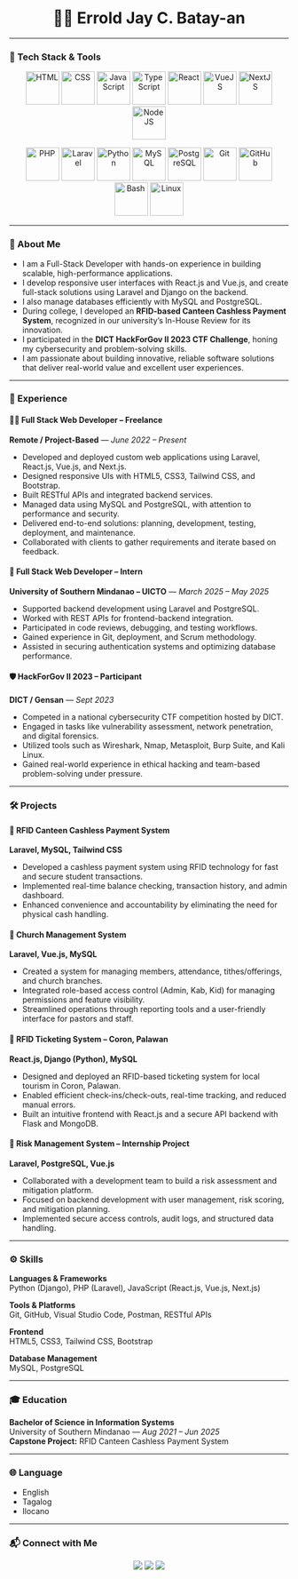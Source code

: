 <h1 align="center">👨‍💻 Errold Jay C. Batay-an</h1>

---

### 🧰 Tech Stack & Tools

<p align="center">
  <img src="https://cdn.jsdelivr.net/gh/devicons/devicon/icons/html5/html5-original.svg" alt="HTML" width="60" height="60"/>
  <img src="https://cdn.jsdelivr.net/gh/devicons/devicon/icons/css3/css3-original.svg" alt="CSS" width="60" height="60"/>
  <img src="https://cdn.jsdelivr.net/gh/devicons/devicon/icons/javascript/javascript-original.svg" alt="JavaScript" width="60" height="60"/>
  <img src="https://cdn.jsdelivr.net/gh/devicons/devicon/icons/typescript/typescript-original.svg" alt="TypeScript" width="60" height="60"/>
  <img src="https://cdn.jsdelivr.net/gh/devicons/devicon/icons/react/react-original.svg" alt="React" width="60" height="60"/>
  <img src="https://cdn.jsdelivr.net/gh/devicons/devicon/icons/vuejs/vuejs-original.svg" alt="VueJS" width="60" height="60"/>
  <img src="https://cdn.jsdelivr.net/gh/devicons/devicon/icons/nextjs/nextjs-original.svg" alt="NextJS" width="60" height="60"/>
  <img src="https://cdn.jsdelivr.net/gh/devicons/devicon/icons/nodejs/nodejs-original.svg" alt="NodeJS" width="60" height="60"/>
</p>

<p align="center">
  <img src="https://cdn.jsdelivr.net/gh/devicons/devicon/icons/php/php-original.svg" alt="PHP" width="60" height="60"/>
  <img src="https://www.vectorlogo.zone/logos/laravel/laravel-icon.svg" alt="Laravel" width="60" height="60"/>
  <img src="https://cdn.jsdelivr.net/gh/devicons/devicon/icons/python/python-original.svg" alt="Python" width="60" height="60"/>
  <img src="https://cdn.jsdelivr.net/gh/devicons/devicon/icons/mysql/mysql-original.svg" alt="MySQL" width="60" height="60"/>
  <img src="https://cdn.jsdelivr.net/gh/devicons/devicon/icons/postgresql/postgresql-original.svg" alt="PostgreSQL" width="60" height="60"/>
  <img src="https://cdn.jsdelivr.net/gh/devicons/devicon/icons/git/git-original.svg" alt="Git" width="60" height="60"/>
  <img src="https://cdn.jsdelivr.net/gh/devicons/devicon/icons/github/github-original.svg" alt="GitHub" width="60" height="60"/>
  <img src="https://cdn.jsdelivr.net/gh/devicons/devicon/icons/bash/bash-original.svg" alt="Bash" width="60" height="60"/>
  <img src="https://cdn.jsdelivr.net/gh/devicons/devicon/icons/linux/linux-original.svg" alt="Linux" width="60" height="60"/>
</p>

---

### 👋 About Me

- I am a Full-Stack Developer with hands-on experience in building scalable, high-performance applications.
- I develop responsive user interfaces with React.js and Vue.js, and create full-stack solutions using Laravel and Django on the backend.
- I also manage databases efficiently with MySQL and PostgreSQL.
- During college, I developed an **RFID-based Canteen Cashless Payment System**, recognized in our university’s In-House Review for its innovation.
- I participated in the **DICT HackForGov II 2023 CTF Challenge**, honing my cybersecurity and problem-solving skills.
- I am passionate about building innovative, reliable software solutions that deliver real-world value and excellent user experiences.

---

### 💼 Experience

#### 🧑‍💻 Full Stack Web Developer – Freelance  
**Remote / Project-Based** — *June 2022 – Present*
- Developed and deployed custom web applications using Laravel, React.js, Vue.js, and Next.js.
- Designed responsive UIs with HTML5, CSS3, Tailwind CSS, and Bootstrap.
- Built RESTful APIs and integrated backend services.
- Managed data using MySQL and PostgreSQL, with attention to performance and security.
- Delivered end-to-end solutions: planning, development, testing, deployment, and maintenance.
- Collaborated with clients to gather requirements and iterate based on feedback.

#### 🏢 Full Stack Web Developer – Intern  
**University of Southern Mindanao – UICTO** — *March 2025 – May 2025*
- Supported backend development using Laravel and PostgreSQL.
- Worked with REST APIs for frontend-backend integration.
- Participated in code reviews, debugging, and testing workflows.
- Gained experience in Git, deployment, and Scrum methodology.
- Assisted in securing authentication systems and optimizing database performance.

#### 🛡️ HackForGov II 2023 – Participant  
**DICT / Gensan** — *Sept 2023*
- Competed in a national cybersecurity CTF competition hosted by DICT.
- Engaged in tasks like vulnerability assessment, network penetration, and digital forensics.
- Utilized tools such as Wireshark, Nmap, Metasploit, Burp Suite, and Kali Linux.
- Gained real-world experience in ethical hacking and team-based problem-solving under pressure.

---

### 🛠️ Projects

#### 📌 RFID Canteen Cashless Payment System  
**Laravel, MySQL, Tailwind CSS**  
- Developed a cashless payment system using RFID technology for fast and secure student transactions.
- Implemented real-time balance checking, transaction history, and admin dashboard.
- Enhanced convenience and accountability by eliminating the need for physical cash handling.

#### 📌 Church Management System  
**Laravel, Vue.js, MySQL**  
- Created a system for managing members, attendance, tithes/offerings, and church branches.
- Integrated role-based access control (Admin, Kab, Kid) for managing permissions and feature visibility.
- Streamlined operations through reporting tools and a user-friendly interface for pastors and staff.

#### 📌 RFID Ticketing System – Coron, Palawan  
**React.js, Django (Python), MySQL**  
- Designed and deployed an RFID-based ticketing system for local tourism in Coron, Palawan.
- Enabled efficient check-ins/check-outs, real-time tracking, and reduced manual errors.
- Built an intuitive frontend with React.js and a secure API backend with Flask and MongoDB.

#### 📌 Risk Management System – Internship Project  
**Laravel, PostgreSQL, Vue.js**  
- Collaborated with a development team to build a risk assessment and mitigation platform.
- Focused on backend development with user management, risk scoring, and mitigation planning.
- Implemented secure access controls, audit logs, and structured data handling.

---

### ⚙️ Skills

**Languages & Frameworks**  
Python (Django), PHP (Laravel), JavaScript (React.js, Vue.js, Next.js)

**Tools & Platforms**  
Git, GitHub, Visual Studio Code, Postman, RESTful APIs

**Frontend**  
HTML5, CSS3, Tailwind CSS, Bootstrap

**Database Management**  
MySQL, PostgreSQL

---

### 🎓 Education

**Bachelor of Science in Information Systems**  
University of Southern Mindanao — *Aug 2021 – Jun 2025*  
**Capstone Project:** RFID Canteen Cashless Payment System

---

### 🌐 Language

- English  
- Tagalog  
- Ilocano

---

### 📬 Connect with Me

<p align="center">
  <a href="mailto:erroldjayb@gmail.com"><img src="https://img.shields.io/badge/Email-D14836?style=for-the-badge&logo=gmail&logoColor=white"/></a>
  <a href="https://www.linkedin.com/in/erroldjayb/"><img src="https://img.shields.io/badge/LinkedIn-0077B5?style=for-the-badge&logo=linkedin&logoColor=white"/></a>
  <a href="https://www.facebook.com/erroldjay.carinobatayan.35"><img src="https://img.shields.io/badge/Facebook-1877F2?style=for-the-badge&logo=facebook&logoColor=white"/></a>
</p>
